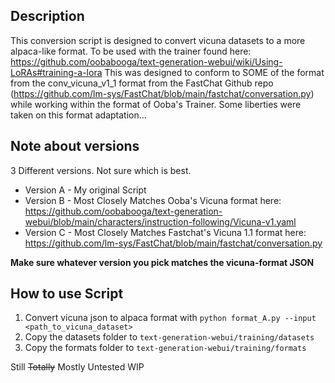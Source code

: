 ## Description
This conversion script is designed to convert vicuna datasets to a more alpaca-like format.
To be used with the trainer found here: https://github.com/oobabooga/text-generation-webui/wiki/Using-LoRAs#training-a-lora
This was designed to conform to SOME of the format from the conv_vicuna_v1_1 format from the FastChat Github repo (https://github.com/lm-sys/FastChat/blob/main/fastchat/conversation.py) while working within the format of Ooba's Trainer. Some liberties were taken on this format adaptation...

## Note about versions
3 Different versions. Not sure which is best.
* Version A - My original Script 
* Version B - Most Closely Matches Ooba's Vicuna format here: https://github.com/oobabooga/text-generation-webui/blob/main/characters/instruction-following/Vicuna-v1.yaml
* Version C - Most Closely Matches Fastchat's Vicuna 1.1 format here: https://github.com/lm-sys/FastChat/blob/main/fastchat/conversation.py

**Make sure whatever version you pick matches the vicuna-format JSON**

## How to use Script
1. Convert vicuna json to alpaca format with `python format_A.py --input <path_to_vicuna_dataset>`
2. Copy the datasets folder to `text-generation-webui/training/datasets`
3. Copy the formats folder to `text-generation-webui/training/formats`

Still ~~Totally~~ Mostly Untested WIP
